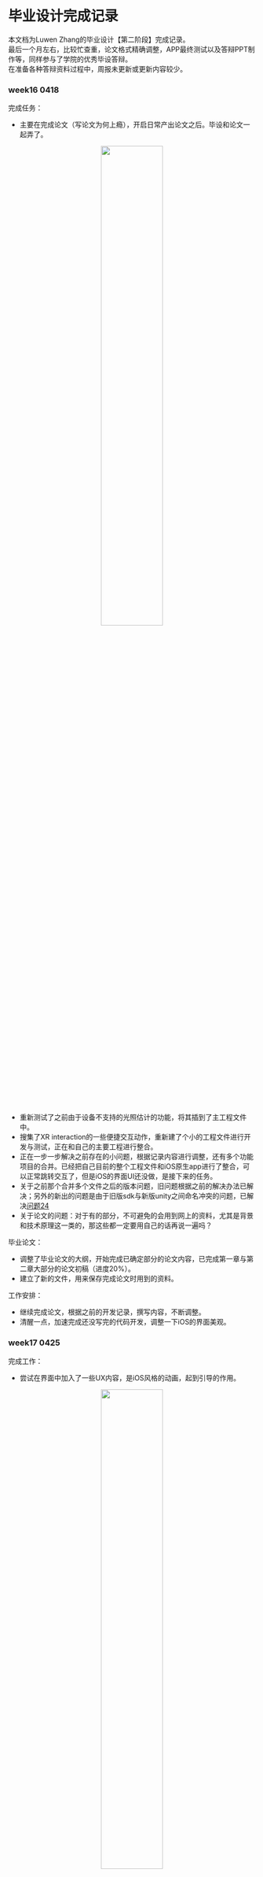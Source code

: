 # 毕业设计完成记录  
本文档为Luwen Zhang的毕业设计【第二阶段】完成记录。  
最后一个月左右，比较忙查重，论文格式精确调整，APP最终测试以及答辩PPT制作等，同样参与了学院的优秀毕设答辩。   
在准备各种答辩资料过程中，周报未更新或更新内容较少。   

### week16 0418  
完成任务：  
- 主要在完成论文（写论文为何上瘾），开启日常产出论文之后。毕设和论文一起弄了。 
  
<div align=center><img src="https://github.com/clarazwen/ProgressReport/blob/master/Pictures/LightEstimateMerge.png" width="50%" height="50%"/></div>     

- 重新测试了之前由于设备不支持的光照估计的功能，将其插到了主工程文件中。    
- 搜集了XR interaction的一些便捷交互动作，重新建了个小的工程文件进行开发与测试，正在和自己的主要工程进行整合。     
- 正在一步一步解决之前存在的小问题，根据记录内容进行调整，还有多个功能项目的合并。已经把自己目前的整个工程文件和iOS原生app进行了整合，可以正常跳转交互了，但是iOS的界面UI还没做，是接下来的任务。  
- 关于之前那个合并多个文件之后的版本问题，旧问题根据之前的解决办法已解决；另外的新出的问题是由于旧版sdk与新版unity之间命名冲突的问题，已解决[问题24](https://github.com/clarazwen/ProgressReport/blob/master/ProblemsAndSolutions/Problems_and_solutions.md#%E9%97%AE%E9%A2%9824)  
- 关于论文的问题：对于有的部分，不可避免的会用到网上的资料，尤其是背景和技术原理这一类的，那这些都一定要用自己的话再说一遍吗？  

毕业论文：  
 - 调整了毕业论文的大纲，开始完成已确定部分的论文内容，已完成第一章与第二章大部分的论文初稿（进度20%）。     
 - 建立了新的文件，用来保存完成论文时用到的资料。   
 
工作安排：  
- 继续完成论文，根据之前的开发记录，撰写内容，不断调整。    
- 清醒一点，加速完成还没写完的代码开发，调整一下iOS的界面美观。    
### week17 0425  
完成工作：   
- 尝试在界面中加入了一些UX内容，是iOS风格的动画，起到引导的作用。  

<div align=center><img src="https://github.com/clarazwen/ProgressReport/blob/master/Pictures/UX%26UI/UX2.jpg" width="50%" height="50%"/></div>  

- 测量功能的后续完善：在之前开发的基础上实现了连续的多点的测量，可以任意放置多个标记测量每两个点之间的距离，也补充进入了一键清除场景内所有标记点的功能（面积方面就不再补充新内容了）。然而引入了新的条件控制之后还没有调整界面交互。   
放置标记和测量的方式还是比较随意，接下来准备加入测量过程中的UX引导，比如可视化连接线等。    

<div align=center><img src="https://github.com/clarazwen/ProgressReport/blob/master/Pictures/Measure/RepeatedlyMeasure1.png" width="50%" height="50%"/></div>  

- 使用AR Portal的方式进行了样板间的展示，点击检测到的平面之后就会以当前平面为地面放置一个虚拟的房间。因为还没有找到合适的丰富的家居场景，目前房屋内还只有墙体，地板，门，壁画和电视等。不过都有贴图和材质，所以看起来效果还可以。  
- 根据测试设备统一了工程文件中的屏幕尺寸，效果稍微好了点儿。   
- 统一了不同功能工程文件中的不同开发方式，将全部已实现功能和整体框架结合之后更新了一下。  

毕业论文（35%，1.2w+）：   
- 完成了论文前两章全部和第三章大部分内容，对标注出来的网上的资料重新进行内容理解与修改。    
- 其余内容，如测试和未来展望等内容要等代码这边全都完成再写。   

工作安排：  
- 继续写论文，完成第三章和第四章中可以完成的内容。  
- 多点测量目前还必须在检测到的平面上进行，调整为「不需检测平面即可进行测量」，再补充一点动态效果进去。   
- portal的部分要补充样板间的更多模型，或者再找找有没有成型较为完整的房屋场景，添加多种风格的样板间。    
- iOS正在学习界面UI怎么做，还没完成....（崩溃    
### week18 0503    
完成工作：  
- iOS首页的设计基本完成了，剩里面具体的功能准备用产品原型软件（墨刀之类的）直接做出来，不实现功能。大概内容如下：       

<div align=center><img src="https://github.com/clarazwen/ProgressReport/blob/master/Pictures/iOSUI1.0.jpg" width="50%" height="50%"/></div>     

等所有unity方面的工作完成之后，两个工程整合起来就ok了，这个已经比较熟练了。      
- 完成了测量可视化，以及闭环绘制曲线。使用了LineRenderer绘制线段或自定义曲线，研究怎么把组件结合到AR上研究了很久。使用LineRenderer可以调整线条的各种参数，粗细颜色等，目前在调整细节。     

<div align=center><img src="https://github.com/clarazwen/ProgressReport/blob/master/Pictures/LineRenderRefer.jpg" width="50%" height="50%"/></div>     

这个图是完成过程中参考资料的图。完成周报时间有限，目前自己没录制GIF图。效果还行。      
-  实现了样板间的展示，各种建模网站淘宝asset store买了不少....因为全虚拟模型不能接受真实世界光照的作用，需要自己建立光源。正在挑选和调整初始位置，灯光参数啥的。已经测试过了个别模型，可以在AR场景中使用，效果良好。         

<div align=center><img src="https://github.com/clarazwen/ProgressReport/blob/master/Pictures/ARHouseModel1.jpg" width="50%" height="50%"/></div>     

- 下载的模型除了asset store，其他的全是.max格式的。解决了3dmax使用Vray建模之后，Unity不识别材质的问题。[3dmax+VRay导入到unity中如何保持效果正常](https://blog.csdn.net/linyisonger/article/details/82795684) （这个如果找同学帮忙的话可能会麻烦死...    

毕业论文：   
- 论文在写主要的第四章了，等基本完成之后再写测试过程，未来和展望完成了主要的点。    

工作安排：   
- 对着任务书，中期检查表等整理了一下要完成的内容。   

<div align=center><img src="https://github.com/clarazwen/ProgressReport/blob/master/Pictures/0503ToDO.png" width="90%" height="90%"/></div>     

- 把后续工作基本完善，做一下iOS还没完成的内容界面。   
- 完成毕业论文全部内容，自我查重。  

### week 19 0510    
完成内容：  
- 本周主要是在撰写毕业论文：已完成全部文字内容，操作流程图，系统架构图等制作，根据学院要求基本完成了格式的调整。     
- 正在完善iOS中尚未具体做完的界面，这一部分准备作为附录内容放入完整论文。   

工作安排：  
- 目前论文中的内容全部是完成的，还存在一些使用和展示细节要调整；  
- iOS的界面做完；  
- 完成最后的完善和整理，调整每个脚本里面的代码和乱七八糟的格式....；
- 外文译文调整好格式放入毕业论文中，逐个对比格式要求，调整好毕设论文直至符合全部规定，提交完整版论文。    

存在问题：  
- 关于演示视频，iOS自带的录屏功能的帧速率跟不上Unity的刷新速率...（开始找各种付费能靠谱的录屏软件了...    
- 学校最后收论文到底是什么格式的）

完结撒欢，毕业快乐！   
